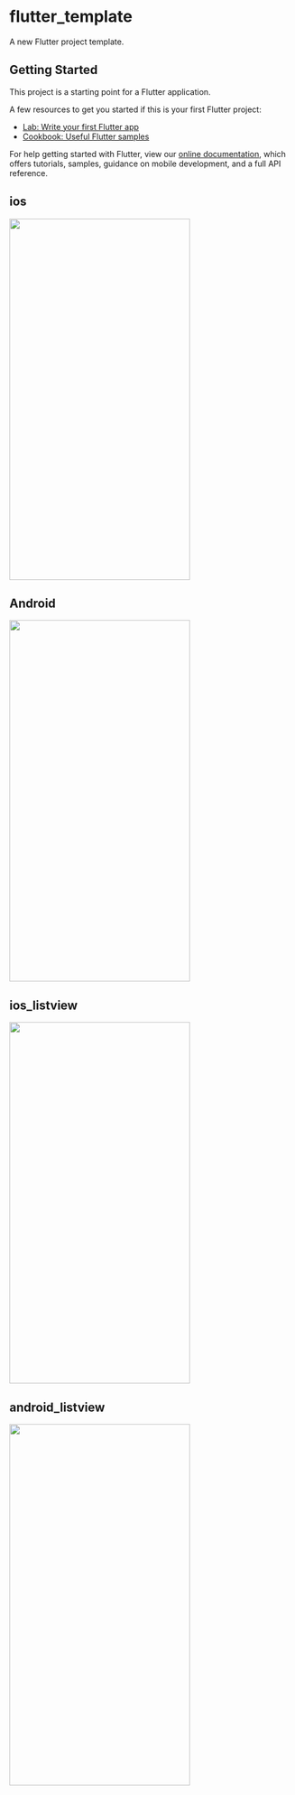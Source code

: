 # flutter_template

A new Flutter project template.

## Getting Started

This project is a starting point for a Flutter application.

A few resources to get you started if this is your first Flutter project:

- [Lab: Write your first Flutter app](https://flutter.io/docs/get-started/codelab)
- [Cookbook: Useful Flutter samples](https://flutter.io/docs/cookbook)

For help getting started with Flutter, view our 
[online documentation](https://flutter.io/docs), which offers tutorials, 
samples, guidance on mobile development, and a full API reference.

## ios
<div align=left><img width="320" height="640" src="https://github.com/LDKFighter/flutter_template/blob/master/examples/ios.png"/>

## Android
<div align=left><img width="320" height="640" src="https://github.com/LDKFighter/flutter_template/blob/master/examples/android.png"/>

## ios_listview
<div align=left><img width="320" height="640" src="https://github.com/LDKFighter/flutter_template/blob/master/examples/ios_listview.png"/>

## android_listview
<div align=left><img width="320" height="640" src="https://github.com/LDKFighter/flutter_template/blob/master/examples/android_listview.png"/>
